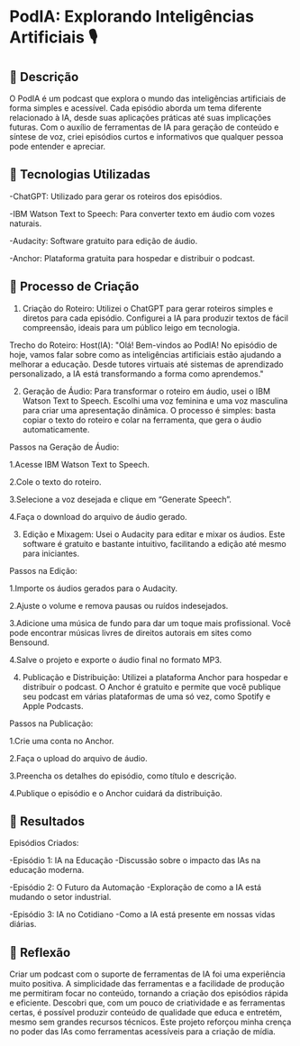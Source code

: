 # PodIA: Explorando Inteligências Artificiais 🎙️

## 📒 Descrição
O PodIA é um podcast que explora o mundo das inteligências artificiais de forma simples e acessível. Cada episódio aborda um tema diferente relacionado à IA, desde suas aplicações práticas até suas implicações futuras. Com o auxílio de ferramentas de IA para geração de conteúdo e síntese de voz, criei episódios curtos e informativos que qualquer pessoa pode entender e apreciar.

## 🤖 Tecnologias Utilizadas
-ChatGPT: Utilizado para gerar os roteiros dos episódios.

-IBM Watson Text to Speech: Para converter texto em áudio com vozes naturais.

-Audacity: Software gratuito para edição de áudio.

-Anchor: Plataforma gratuita para hospedar e distribuir o podcast.

## 🧐 Processo de Criação
1. Criação do Roteiro:
Utilizei o ChatGPT para gerar roteiros simples e diretos para cada episódio. Configurei a IA para produzir textos de fácil compreensão, ideais para um público leigo em tecnologia.

Trecho do Roteiro:
Host(IA): "Olá! Bem-vindos ao PodIA! No episódio de hoje, vamos falar sobre como as inteligências artificiais estão ajudando a melhorar a educação. Desde tutores virtuais até sistemas de aprendizado personalizado, a IA está transformando a forma como aprendemos."

2. Geração de Áudio:
Para transformar o roteiro em áudio, usei o IBM Watson Text to Speech. Escolhi uma voz feminina e uma voz masculina para criar uma apresentação dinâmica. O processo é simples: basta copiar o texto do roteiro e colar na ferramenta, que gera o áudio automaticamente.

Passos na Geração de Áudio:

 1.Acesse IBM Watson Text to Speech.

 2.Cole o texto do roteiro.

 3.Selecione a voz desejada e clique em “Generate Speech”.

 4.Faça o download do arquivo de áudio gerado.

3. Edição e Mixagem:
Usei o Audacity para editar e mixar os áudios. Este software é gratuito e bastante intuitivo, facilitando a edição até mesmo para iniciantes.

Passos na Edição:

 1.Importe os áudios gerados para o Audacity.

 2.Ajuste o volume e remova pausas ou ruídos indesejados.

 3.Adicione uma música de fundo para dar um toque mais profissional. Você pode encontrar músicas livres de direitos autorais em sites como Bensound.

 4.Salve o projeto e exporte o áudio final no formato MP3.
 
4. Publicação e Distribuição:
Utilizei a plataforma Anchor para hospedar e distribuir o podcast. O Anchor é gratuito e permite que você publique seu podcast em várias plataformas de uma só vez, como Spotify e Apple Podcasts.

Passos na Publicação:

 1.Crie uma conta no Anchor. 

 2.Faça o upload do arquivo de áudio. 

 3.Preencha os detalhes do episódio, como título e descrição. 

 4.Publique o episódio e o Anchor cuidará da distribuição. 

## 🚀 Resultados
Episódios Criados:

-Episódio 1: IA na Educação
 -Discussão sobre o impacto das IAs na educação moderna.

-Episódio 2: O Futuro da Automação
 -Exploração de como a IA está mudando o setor industrial.

-Episódio 3: IA no Cotidiano
 -Como a IA está presente em nossas vidas diárias.

## 💭 Reflexão
Criar um podcast com o suporte de ferramentas de IA foi uma experiência muito positiva. A simplicidade das ferramentas e a facilidade de produção me permitiram focar no conteúdo, tornando a criação dos episódios rápida e eficiente. Descobri que, com um pouco de criatividade e as ferramentas certas, é possível produzir conteúdo de qualidade que educa e entretém, mesmo sem grandes recursos técnicos. Este projeto reforçou minha crença no poder das IAs como ferramentas acessíveis para a criação de mídia.
